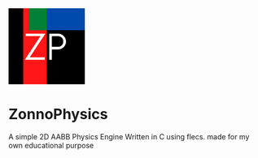 <img src="img/zp.png" width="150" height="150"> 

# ZonnoPhysics
A simple 2D AABB Physics Engine Written in C using flecs.
made for my own educational purpose
